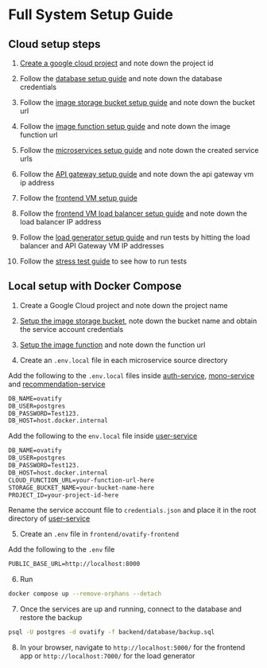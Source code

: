 # Full System Setup Guide

## Cloud setup steps

1. [Create a google cloud project](https://console.cloud.google.com/projectcreate) and note down the project id

2. Follow the [database setup guide](./backend/database/setup-cloud-sql.md) and note down the database credentials

3. Follow the [image storage bucket setup guide](./backend/image-storage-bucket/setup-image-storage-bucket.md) and note down the bucket url

4. Follow the [image function setup guide](./backend/image-function/setup-image-function.md) and note down the image function url

5. Follow the [microservices setup guide](./backend/microservices/setup-microservices.md) and note down the created service urls

6. Follow the [API gateway setup guide](./backend/api-gateway/setup-api-gateway.md) and note down the api gateway vm ip address

7. Follow the [frontend VM setup guide](./frontend/frontend-vm/setup-frontend-vm.md)

8. Follow the [frontend VM load balancer setup guide](./frontend/frontend-vm-load-balancer/setup-frontend-vm-load-balancer.md) and note down the load balancer IP address

9. Follow the [load generator setup guide](./load-generator/setup-load-generator.md) and run tests by hitting the load balancer and API Gateway VM IP addresses

9. Follow the [stress test guide](./load-generator/README.md) to see how to run tests

## Local setup with Docker Compose

1. Create a Google Cloud project and note down the project name

2. [Setup the image storage bucket](./backend/image-storage-bucket/setup-image-storage-bucket.md), note down the bucket name and obtain the service account credentials

3. [Setup the image function](./backend/image-function/setup-image-function.md) and note down the function url

4. Create an `.env.local` file in each microservice source directory

Add the following to the `.env.local` files inside [auth-service](./backend/microservices/auth-service/), [mono-service](./backend/microservices/mono-service/) and [recommendation-service](./backend/microservices/recommendation-service/)

```txt
DB_NAME=ovatify
DB_USER=postgres
DB_PASSWORD=Test123.
DB_HOST=host.docker.internal
```

Add the following to the `env.local` file inside [user-service](./backend/microservices/user-service/)

```txt
DB_NAME=ovatify
DB_USER=postgres
DB_PASSWORD=Test123.
DB_HOST=host.docker.internal
CLOUD_FUNCTION_URL=your-function-url-here
STORAGE_BUCKET_NAME=your-bucket-name-here
PROJECT_ID=your-project-id-here
```

Rename the service account file to `credentials.json` and place it in the root directory of [user-service](./backend/microservices/user-service/)

5. Create an `.env` file in `frontend/ovatify-frontend`

Add the following to the `.env` file

```txt
PUBLIC_BASE_URL=http://localhost:8000
```

6. Run

```bash
docker compose up --remove-orphans --detach
```

7. Once the services are up and running, connect to the database and restore the backup

```bash
psql -U postgres -d ovatify -f backend/database/backup.sql
```

8. In your browser, navigate to `http://localhost:5000/` for the frontend app or `http://localhost:7000/` for the load generator
